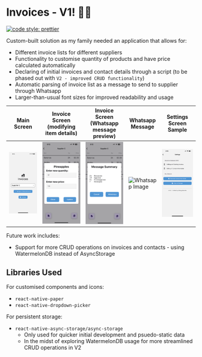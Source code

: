 # Invoices - V1! 🍪🧃

[![code style: prettier](https://img.shields.io/badge/code_style-prettier-ff69b4.svg?style=flat-square)](https://github.com/prettier/prettier)

Custom-built solution as my family needed an application that allows for:

- Different invoice lists for different suppliers
- Functionality to customise quantity of products and have price calculated automatically
- Declaring of initial invoices and contact details through a script (to be phased out with `V2 - improved CRUD functionality`)
- Automatic parsing of invoice list as a message to send to supplier through Whatsapp
- Larger-than-usual font sizes for improved readability and usage

| Main Screen                                                  | Invoice Screen<br>(modifying item details)                                  | Invoice Screen<br>(Whatsapp message preview)                                 | Whatsapp Message                                    | Settings Screen Sample                                            |
| ------------------------------------------------------------ | --------------------------------------------------------------------------- | ---------------------------------------------------------------------------- | --------------------------------------------------- | ----------------------------------------------------------------- |
| <img src="media/invoice_screen.PNG" alt="Main Screen Image"> | <img src="media/main_update_screen.PNG" alt="Invoice Screen  Update Image"> | <img src="media/main_summary_screen.PNG" alt="Invoice Screen Summary Image"> | <img src="media/whatsapp.PNG" alt="Whatsapp Image"> | <img src="media/settings_screen.PNG" alt="Settings Screen Image"> |

Future work includes:

- Support for more CRUD operations on invoices and contacts - using WatermelonDB instead of AsyncStorage

## Libraries Used

For customised components and icons:

- `react-native-paper`
- `react-native-dropdown-picker`

For persistent storage:

- `react-native-async-storage/async-storage`
  - Only used for quicker initial development and psuedo-static data
  - In the midst of exploring WatermelonDB usage for more streamlined CRUD operations in V2
